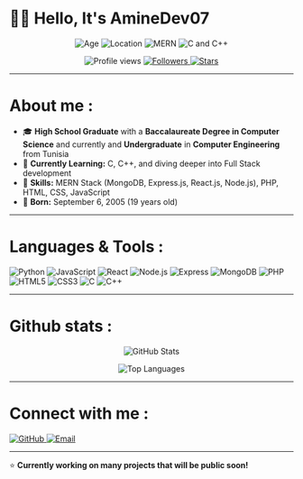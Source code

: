 <h1>👋🏻 Hello, It's AmineDev07</h1>

<p align="center">
  <img src="https://img.shields.io/badge/Age-19-blue" alt="Age" />
  <img src="https://img.shields.io/badge/Location-Tunisia-ff69b4" alt="Location" />
  <img src="https://img.shields.io/badge/MERN%20Stack-Developer-brightgreen" alt="MERN" />
  <img src="https://img.shields.io/badge/Learning-C%20%26%20C++-orange" alt="C and C++" />
</p>

<p align="center">
  <img src="https://komarev.com/ghpvc/?username=AmineDev07&label=Profile%20views&color=0e75b6&style=flat" alt="Profile views" />
  <a href="https://github.com/AmineDev07?tab=followers">
    <img src="https://img.shields.io/github/followers/AmineDev07?label=Followers" alt="Followers" />
  </a>
  <a href="https://github.com/AmineDev07?tab=repositories">
    <img src="https://img.shields.io/github/stars/AmineDev07?label=Stars" alt="Stars" />
  </a>
</p>

---

<h1>About me : </h1>

- 🎓 **High School Graduate** with a **Baccalaureate Degree in Computer Science** and currently and **Undergraduate** in **Computer Engineering** from Tunisia  
- 🌱 **Currently Learning:** C, C++, and diving deeper into Full Stack development  
- 💼 **Skills:** MERN Stack (MongoDB, Express.js, React.js, Node.js), PHP, HTML, CSS, JavaScript  
- 🎂 **Born:** September 6, 2005 (19 years old)

---

<h1>Languages & Tools : </h1>
<p align="left">
  <img src="https://img.shields.io/badge/Python-3776AB?style=for-the-badge&logo=python&logoColor=black" alt="Python" />
  <img src="https://img.shields.io/badge/JavaScript-F7DF1E?style=for-the-badge&logo=javascript&logoColor=black" alt="JavaScript" />
  <img src="https://img.shields.io/badge/React-20232A?style=for-the-badge&logo=react&logoColor=61DAFB" alt="React" />
  <img src="https://img.shields.io/badge/Node.js-339933?style=for-the-badge&logo=node.js&logoColor=white" alt="Node.js" />
  <img src="https://img.shields.io/badge/Express.js-000000?style=for-the-badge&logo=express&logoColor=white" alt="Express" />
  <img src="https://img.shields.io/badge/MongoDB-47A248?style=for-the-badge&logo=mongodb&logoColor=white" alt="MongoDB" />
  <img src="https://img.shields.io/badge/PHP-777BB4?style=for-the-badge&logo=php&logoColor=white" alt="PHP" />
  <img src="https://img.shields.io/badge/HTML5-E34F26?style=for-the-badge&logo=html5&logoColor=white" alt="HTML5" />
  <img src="https://img.shields.io/badge/CSS3-1572B6?style=for-the-badge&logo=css3&logoColor=white" alt="CSS3" />
  <img src="https://img.shields.io/badge/C-00599C?style=for-the-badge&logo=c&logoColor=white" alt="C" />
  <img src="https://img.shields.io/badge/C++-00599C?style=for-the-badge&logo=c%2B%2B&logoColor=white" alt="C++" />
</p>

---

<h1>Github stats : </h1>  
<p align="center">
  <img src="https://github-readme-stats.vercel.app/api?username=AmineDev07&show_icons=true&theme=radical" alt="GitHub Stats" />
</p>

<p align="center">
  <img src="https://github-readme-stats.vercel.app/api/top-langs/?username=AmineDev07&layout=compact&theme=radical" alt="Top Languages" />
</p>

---

<h1>Connect with me : </h1>  
<p align="left">
  <a href="https://github.com/AmineDev07" target="_blank">
    <img src="https://img.shields.io/badge/GitHub-181717?style=for-the-badge&logo=github&logoColor=white" alt="GitHub" />
  </a>
  <a href="mailto:aminekbairi103@gmail.com" target="_blank">
    <img src="https://img.shields.io/badge/Email-D14836?style=for-the-badge&logo=gmail&logoColor=white" alt="Email" />
  </a>
</p>

---

⭐️ **Currently working on many projects that will be public soon!**  

